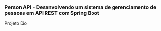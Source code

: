 ### Person API - Desenvolvendo um sistema de gerenciamento de pessoas em API REST com Spring Boot

Projeto Dio